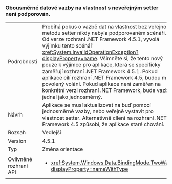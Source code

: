 ### <a name="two-way-data-binding-to-a-property-with-a-non-public-setter-is-not-supported"></a>Obousměrné datové vazby na vlastnost s neveřejným setter není podporován.

|   |   |
|---|---|
|Podrobnosti|Probíhá pokus o vazbě dat na vlastnost bez veřejnou metodu setter nikdy nebyla podporovaném scénáři. Od verze rozhraní .NET Framework 4.5.1, vyvolá výjimku tento scénář <xref:System.InvalidOperationException?displayProperty=name>. Všimněte si, že tento nový pouze k výjimce pro aplikace, která se specificky zaměřují rozhraní .NET Framework 4.5.1. Pokud aplikace cílí rozhraní .NET Framework 4.5, budou mít povolený volání. Pokud aplikace není zaměřen na konkrétní verzi rozhraní .NET Framework, bude vazba jednal jako jednosměrný.|
|Návrh|Aplikace se musí aktualizovat na buď pomocí jednosměrné vazby, nebo veřejně vystavit pro vlastnost setter. Alternativně cílení na rozhraní .NET Framework 4.5 způsobí, že aplikace staré chování.|
|Rozsah|Vedlejší|
|Version|4.5.1|
|Typ|Změna orientace|
|Ovlivněné rozhraní API|<ul><li><xref:System.Windows.Data.BindingMode.TwoWay?displayProperty=nameWithType></li></ul>|

